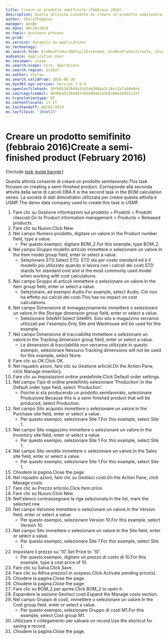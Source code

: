 ```yaml
---
title: Creare un prodotto semifinito (febbraio 2016)
description: Questa attività consente di creare un prodotto semilavorato.
author: ShylaThompson
manager: AnnBe
ms.date: 08/29/2018
ms.topic: business-process
ms.prod: ''
ms.service: dynamics-ax-applications
ms.technology: ''
ms.search.form: EcoResProductDetailsExtended, EcoResProductCreate, InventItemOrderSetup, InventItemPrice
audience: Application User
ms.reviewer: josaw
ms.search.scope: Core, Operations
ms.search.region: Global
ms.author: shylaw
ms.search.validFrom: 2016-06-30
ms.dyn365.ops.version: Version 7.0.0
ms.openlocfilehash: 39fb652d704da33d24a206da2c18cc2a7a50e9e4
ms.sourcegitcommit: 8b4b6a9226d4e5f66498ab2a5b4160e26dd112af
ms.translationtype: HT
ms.contentlocale: it-IT
ms.lasthandoff: 08/01/2019
ms.locfileid: "1844515"
---
```

# <a name="create-a-semi-finished-product-february-2016"></a><span data-ttu-id="6df5b-103">Creare un prodotto semifinito (febbraio 2016)</span><span class="sxs-lookup"><span data-stu-id="6df5b-103">Create a semi-finished product (February 2016)</span></span>

[!include [task guide banner](../../includes/task-guide-banner.md)]

<span data-ttu-id="6df5b-104">Questa attività consente di creare un prodotto semilavorato.</span><span class="sxs-lookup"><span data-stu-id="6df5b-104">This task focuses on creating a semi-finished product.</span></span> <span data-ttu-id="6df5b-105">Corrisponde alla seconda attività della serie di calcoli DBA.</span><span class="sxs-lookup"><span data-stu-id="6df5b-105">It is the second task in the BOM calculation series.</span></span> <span data-ttu-id="6df5b-106">La società di dati dimostrativi utilizzata per creare questa attività è USMF.</span><span class="sxs-lookup"><span data-stu-id="6df5b-106">The demo data company used to create this task is USMF.</span></span>

1. <span data-ttu-id="6df5b-107">Fare clic su Gestione informazioni sul prodotto > Prodotti > Prodotti rilasciati.</span><span class="sxs-lookup"><span data-stu-id="6df5b-107">Go to Product information management > Products > Released products.</span></span>
2. <span data-ttu-id="6df5b-108">Fare clic su Nuovo.</span><span class="sxs-lookup"><span data-stu-id="6df5b-108">Click New.</span></span>
3. <span data-ttu-id="6df5b-109">Nel campo Numero prodotto, digitare un valore.</span><span class="sxs-lookup"><span data-stu-id="6df5b-109">In the Product number field, type a value.</span></span>
    * <span data-ttu-id="6df5b-110">Per questo esempio, digitare BOM_2.</span><span class="sxs-lookup"><span data-stu-id="6df5b-110">For this example, type BOM_2.</span></span>  
4. <span data-ttu-id="6df5b-111">Nel campo Gruppo modello articolo immettere o selezionare un valore.</span><span class="sxs-lookup"><span data-stu-id="6df5b-111">In the Item model group field, enter or select a value.</span></span>
    * <span data-ttu-id="6df5b-112">Selezionare STD.</span><span class="sxs-lookup"><span data-stu-id="6df5b-112">Select STD.</span></span> <span data-ttu-id="6df5b-113">STD sta per costo standard ed è il modello più utilizzato quando si lavora con i calcoli dei costi.</span><span class="sxs-lookup"><span data-stu-id="6df5b-113">STD stands for standard cost and is the most commonly used model when working with cost calculations.</span></span>  
5. <span data-ttu-id="6df5b-114">Nel campo Gruppo di articoli immettere o selezionare un valore.</span><span class="sxs-lookup"><span data-stu-id="6df5b-114">In the Item group field, enter or select a value.</span></span>
    * <span data-ttu-id="6df5b-115">Selezionare, ad esempio Audio.</span><span class="sxs-lookup"><span data-stu-id="6df5b-115">For example, select Audio.</span></span> <span data-ttu-id="6df5b-116">Ciò non ha effetto sui calcoli dei costi.</span><span class="sxs-lookup"><span data-stu-id="6df5b-116">This has no impact on cost calculations.</span></span>  
6. <span data-ttu-id="6df5b-117">Nel campo Dimensione di immagazzinamento immettere o selezionare un valore.</span><span class="sxs-lookup"><span data-stu-id="6df5b-117">In the Storage dimension group field, enter or select a value.</span></span>
    * <span data-ttu-id="6df5b-118">Selezionare SiteWH.</span><span class="sxs-lookup"><span data-stu-id="6df5b-118">Select SiteWH.</span></span> <span data-ttu-id="6df5b-119">Solo sito e magazzino verranno utilizzati per l'esempio.</span><span class="sxs-lookup"><span data-stu-id="6df5b-119">Only Site and Warehouse will be used for this example.</span></span>  
7. <span data-ttu-id="6df5b-120">Nel campo Dimensione di tracciabilità immettere o selezionare un valore.</span><span class="sxs-lookup"><span data-stu-id="6df5b-120">In the Tracking dimension group field, enter or select a value.</span></span>
    * <span data-ttu-id="6df5b-121">Le dimensioni di tracciabilità non verranno utilizzate in questo esempio, selezionare Nessuno.</span><span class="sxs-lookup"><span data-stu-id="6df5b-121">Tracking dimensions will not be used for this example, select None.</span></span>  
8. <span data-ttu-id="6df5b-122">Fare clic su OK.</span><span class="sxs-lookup"><span data-stu-id="6df5b-122">Click OK.</span></span>
9. <span data-ttu-id="6df5b-123">Nel riquadro azioni, fare clic su Gestione articoli.</span><span class="sxs-lookup"><span data-stu-id="6df5b-123">On the Action Pane, click Manage inventory.</span></span>
10. <span data-ttu-id="6df5b-124">Fare clic su Impostazioni ordine predefinite.</span><span class="sxs-lookup"><span data-stu-id="6df5b-124">Click Default order settings.</span></span>
11. <span data-ttu-id="6df5b-125">Nel campo Tipo di ordine predefinito selezionare 'Production'.</span><span class="sxs-lookup"><span data-stu-id="6df5b-125">In the Default order type field, select 'Production'.</span></span>
    * <span data-ttu-id="6df5b-126">Poiché si sta producendo un prodotto semilavorato, selezionare Produzione.</span><span class="sxs-lookup"><span data-stu-id="6df5b-126">Because this is a semi-finished product that will be produced, select Production.</span></span>  
12. <span data-ttu-id="6df5b-127">Nel campo Sito acquisto immettere o selezionare un valore.</span><span class="sxs-lookup"><span data-stu-id="6df5b-127">In the Purchase site field, enter or select a value.</span></span>
    * <span data-ttu-id="6df5b-128">Per questo esempio, selezionare Site 1.</span><span class="sxs-lookup"><span data-stu-id="6df5b-128">For this example, select Site 1.</span></span>  
13. <span data-ttu-id="6df5b-129">Nel campo Sito magazzino immettere o selezionare un valore.</span><span class="sxs-lookup"><span data-stu-id="6df5b-129">In the Inventory site field, enter or select a value.</span></span>
    * <span data-ttu-id="6df5b-130">Per questo esempio, selezionare Site 1.</span><span class="sxs-lookup"><span data-stu-id="6df5b-130">For this example, select Site 1.</span></span>  
14. <span data-ttu-id="6df5b-131">Nel campo Sito vendite immettere o selezionare un valore.</span><span class="sxs-lookup"><span data-stu-id="6df5b-131">In the Sales site field, enter or select a value.</span></span>
    * <span data-ttu-id="6df5b-132">Per questo esempio, selezionare Site 1.</span><span class="sxs-lookup"><span data-stu-id="6df5b-132">For this example, select Site 1.</span></span>  
15. <span data-ttu-id="6df5b-133">Chiudere la pagina.</span><span class="sxs-lookup"><span data-stu-id="6df5b-133">Close the page.</span></span>
16. <span data-ttu-id="6df5b-134">Nel riquadro azioni, fare clic su Gestisci costi.</span><span class="sxs-lookup"><span data-stu-id="6df5b-134">On the Action Pane, click Manage costs.</span></span>
17. <span data-ttu-id="6df5b-135">Fare clic su Prezzo articolo.</span><span class="sxs-lookup"><span data-stu-id="6df5b-135">Click Item price.</span></span>
18. <span data-ttu-id="6df5b-136">Fare clic su Nuovo.</span><span class="sxs-lookup"><span data-stu-id="6df5b-136">Click New.</span></span>
19. <span data-ttu-id="6df5b-137">Nell'elenco contrassegnare la riga selezionata.</span><span class="sxs-lookup"><span data-stu-id="6df5b-137">In the list, mark the selected row.</span></span>
20. <span data-ttu-id="6df5b-138">Nel campo Versione immettere o selezionare un valore.</span><span class="sxs-lookup"><span data-stu-id="6df5b-138">In the Version field, enter or select a value.</span></span>
    * <span data-ttu-id="6df5b-139">Per questo esempio, selezionare Version 10.</span><span class="sxs-lookup"><span data-stu-id="6df5b-139">For this example, select Version 10.</span></span>  
21. <span data-ttu-id="6df5b-140">Nel campo Sito immettere o selezionare un valore.</span><span class="sxs-lookup"><span data-stu-id="6df5b-140">In the Site field, enter or select a value.</span></span>
    * <span data-ttu-id="6df5b-141">Per questo esempio, selezionare Site 1.</span><span class="sxs-lookup"><span data-stu-id="6df5b-141">For this example, select Site 1.</span></span>  
22. <span data-ttu-id="6df5b-142">Impostare il prezzo su '10'.</span><span class="sxs-lookup"><span data-stu-id="6df5b-142">Set Price to '10'.</span></span>
    * <span data-ttu-id="6df5b-143">Per questo esempio, digitare un prezzo di costo di 10.</span><span class="sxs-lookup"><span data-stu-id="6df5b-143">For this example, type a cost price of 10.</span></span>  
23. <span data-ttu-id="6df5b-144">Fare clic su Salva.</span><span class="sxs-lookup"><span data-stu-id="6df5b-144">Click Save.</span></span>
24. <span data-ttu-id="6df5b-145">Fare clic su Attiva prezzo/i in sospeso.</span><span class="sxs-lookup"><span data-stu-id="6df5b-145">Click Activate pending price(s).</span></span>
25. <span data-ttu-id="6df5b-146">Chiudere la pagina.</span><span class="sxs-lookup"><span data-stu-id="6df5b-146">Close the page.</span></span>
26. <span data-ttu-id="6df5b-147">Chiudere la pagina.</span><span class="sxs-lookup"><span data-stu-id="6df5b-147">Close the page.</span></span>
27. <span data-ttu-id="6df5b-148">Fare clic su BOM_2 per aprire.</span><span class="sxs-lookup"><span data-stu-id="6df5b-148">Click BOM_2 to open it.</span></span>
28. <span data-ttu-id="6df5b-149">Espandere la sezione Gestisci costi.</span><span class="sxs-lookup"><span data-stu-id="6df5b-149">Expand the Manage costs section.</span></span>
29. <span data-ttu-id="6df5b-150">Nel campo Gruppo di costi, immettere o selezionare un valore.</span><span class="sxs-lookup"><span data-stu-id="6df5b-150">In the Cost group field, enter or select a value.</span></span>
    * <span data-ttu-id="6df5b-151">Per questo esempio, selezionare Gruppo di costi M1.</span><span class="sxs-lookup"><span data-stu-id="6df5b-151">For this example, select Cost group M1.</span></span>  
30. <span data-ttu-id="6df5b-152">Utilizzare il collegamento per salvare un record.</span><span class="sxs-lookup"><span data-stu-id="6df5b-152">Use the shortcut for saving a record.</span></span>
31. <span data-ttu-id="6df5b-153">Chiudere la pagina.</span><span class="sxs-lookup"><span data-stu-id="6df5b-153">Close the page.</span></span>

